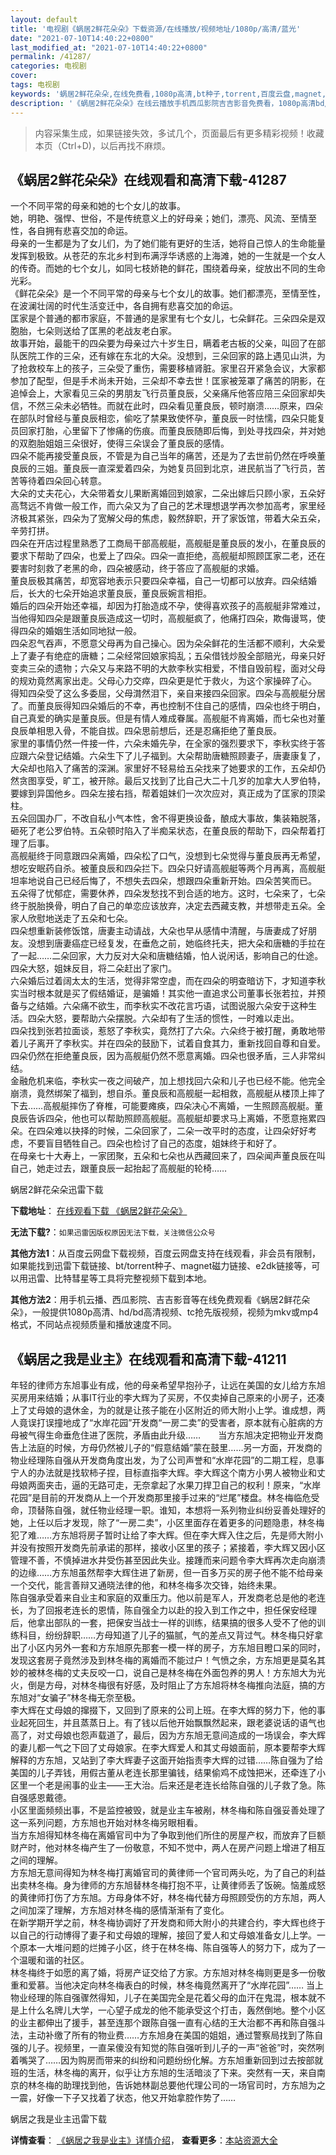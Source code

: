 ```yaml
---
layout: default
title: '电视剧《蜗居2鲜花朵朵》下载资源/在线播放/视频地址/1080p/高清/蓝光'
date: "2021-07-10T14:40:22+0800"
last_modified_at: "2021-07-10T14:40:22+0800"
permalink: /41287/
categories: 电视剧
cover:
tags: 电视剧
keywords: '蜗居2鲜花朵朵,在线免费看,1080p高清,bt种子,torrent,百度云盘,magnet,磁力链,迅雷下载资源'
description: '《蜗居2鲜花朵朵》在线云播放手机西瓜影院吉吉影音免费看，1080p高清bd/hd未删减完整版和tc抢先枪版，mkv/mp4格式，附带bt/torrent种子、magnet/磁力链、百度云盘、网盘资源迅雷下载链接'
---
```


>内容采集生成，如果链接失效，多试几个，页面最后有更多精彩视频！收藏本页（Ctrl+D)，以后再找不麻烦。


## 《蜗居2鲜花朵朵》在线观看和高清下载-41287

一个不同平常的母亲和她的七个女儿的故事。<br />她，明艳、强悍、世俗，不是传统意义上的好母亲；她们，漂亮、风流、至情至性，各自拥有悲喜交加的命运。<br />母亲的一生都是为了女儿们，为了她们能有更好的生活，她将自己惊人的生命能量发挥到极致。从苍茫的东北乡村到布满浮华诱惑的上海滩，她的一生就是一个女人的传奇。而她的七个女儿，如同七枝娇艳的鲜花，围绕着母亲，绽放出不同的生命光彩。<br />《鲜花朵朵》是一个不同平常的母亲与七个女儿的故事。她们都漂亮，至情至性，在波澜壮阔的时代生活变迁中，各自拥有悲喜交加的命运。<br />匡家是个普通的都市家庭，不普通的是家里有七个女儿，七朵鲜花。三朵四朵是双胞胎，七朵则送给了匡黑的老战友老白家。<br />故事开始，最能干的四朵要为母亲过六十岁生日，瞒着老古板的父亲，叫回了在部队医院工作的三朵，还有嫁在东北的大朵。没想到，三朵回家的路上遇见山洪，为了抢救校车上的孩子，三朵受了重伤，需要移植肾脏。家里召开紧急会议，大家都参加了配型，但是手术尚未开始，三朵却不幸去世！匡家被笼罩了痛苦的阴影，在追悼会上，大家看见三朵的男朋友飞行员董良辰，父亲痛斥他答应陪三朵回家却失信，不然三朵未必牺牲。而就在此时，四朵看见董良辰，顿时崩溃……原来，四朵在部队时曾经与董良辰相恋，偷吃了禁果致使怀孕，董良辰一时怯懦，四朵只能复员回家打胎，心里留下了惨痛的伤痕。而董良辰随即后悔，到处寻找四朵，并对她的双胞胎姐姐三朵很好，使得三朵误会了董良辰的感情。<br />四朵不能再接受董良辰，不管是为自己当年的痛苦，还是为了去世前仍然在呼唤董良辰的三姐。董良辰一直深爱着四朵，为她复员回到北京，进民航当了飞行员，苦苦等待着四朵回心转意。<br />大朵的丈夫花心，大朵带着女儿果断离婚回到娘家，二朵出嫁后只顾小家，五朵好高骛远不肯做一般工作，而六朵又为了自己的艺术理想退学再次参加高考，家里经济极其紧张，四朵为了宽解父母的焦虑，毅然辞职，开了家饭馆，带着大朵五朵，辛劳打拼。<br />四朵在开店过程里熟悉了工商局干部高舰艇，高舰艇是董良辰的发小，在董良辰的要求下帮助了四朵，也爱上了四朵。四朵一直拒绝，高舰艇却照顾匡家二老，还在要害时刻救了老黑的命，四朵被感动，终于答应了高舰艇的求婚。<br />董良辰极其痛苦，却宽容地表示只要四朵幸福，自己一切都可以放弃。四朵结婚后，长大的七朵开始追求董良辰，董良辰婉言相拒。<br />婚后的四朵开始还幸福，却因为打胎造成不孕，使得喜欢孩子的高舰艇非常难过，当他得知四朵是跟董良辰造成这一切时，高舰艇疯了，他痛打四朵，欺侮谩骂，使得四朵的婚姻生活如同地狱一般。<br />四朵忍气吞声，不愿意父母再为自己操心。因为朵朵鲜花的生活都不顺利，大朵爱上了妻子有绝症的唐糖；二朵经常回娘家捣乱；五朵借钱炒股全部赔光，母亲只好变卖三朵的遗物；六朵又与来路不明的大款李秋实相爱，不惜自毁前程，面对父母的规劝竟然离家出走。父母心力交瘁，四朵更是忙于救火，为这个家操碎了心。<br />得知四朵受了这么多委屈，父母潸然泪下，亲自来接四朵回家。四朵与高舰艇分居了。而董良辰得知四朵婚后的不幸，再也控制不住自己的感情，四朵也终于明白，自己真爱的确实是董良辰。但是有情人难成眷属。高舰艇不肯离婚，而七朵也对董良辰单相思入骨，不能自拔。四朵思前想后，还是忍痛拒绝了董良辰。<br />家里的事情仍然一件接一件，六朵未婚先孕，在全家的强烈要求下，李秋实终于答应跟六朵登记结婚。六朵生下了儿子福到。大朵帮助唐糖照顾妻子，唐妻康复了，大朵却也陷入了痛苦的深渊。家里好不轻易给五朵找来了她要求的工作，五朵却仍然贪图享受，旷工，被开除。最后又找到了比自己大二十几岁的加拿大人罗伯特，要嫁到异国他乡。四朵左接右挡，帮着姐妹们一次次应对，真正成为了匡家的顶梁柱。<br />五朵回国办厂，不改自私小气本性，舍不得更换设备，酿成大事故，集装箱脱落，砸死了老公罗伯特。五朵顿时陷入了半痴呆状态，在董良辰的帮助下，四朵帮着打理了后事。<br />高舰艇终于同意跟四朵离婚，四朵松了口气，没想到七朵觉得与董良辰再无希望，想吃安眠药自杀。被董良辰和四朵拦下。四朵只好请高舰艇等两个月再离，高舰艇坦率地说自己已经后悔了，不想失去四朵，想跟四朵重新开始。四朵苦笑而已。<br />五朵得了忧郁症，需要休养，四朵发愁找不到合适的地方。这时，七朵来了，七朵终于脱胎换骨，明白了自己的单恋应该放弃，决定去西藏支教，并想带走五朵。全家人欣慰地送走了五朵和七朵。<br />四朵想重新装修饭馆，唐妻主动请战，大朵也早从感情中清醒，与唐妻成了好朋友。没想到唐妻癌症已经复发，在垂危之前，她临终托夫，把大朵和唐糖的手拉在了一起&hellip;…二朵回家，大力反对大朵和唐糖结婚，怕人说闲话，影响自己的仕途。四朵大怒，姐妹反目，将二朵赶出了家门。<br />六朵婚后过着阔太太的生活，觉得非常空虚，而在四朵的明查暗访下，才知道李秋实当时根本就是买了假结婚证，是骗婚！其实他一直追求公司董事长张若拉，并预备与之结婚。六朵痛不欲生，而李秋实不改花言巧语，试图说服六朵安于这种生活。四朵大怒，要帮助六朵摆脱。六朵却有了生活的惯性，一时难以走出。<br />四朵找到张若拉面谈，惹怒了李秋实，竟然打了六朵。六朵终于被打醒，勇敢地带着儿子离开了李秋实。并在四朵的鼓励下，试着自食其力，重新找回自尊和自爱。<br />四朵仍然在拒绝董良辰，因为高舰艇仍然不愿意离婚。四朵也很矛盾，三人非常纠结。<br />金融危机来临，李秋实一夜之间破产，加上想找回六朵和儿子也已经不能。他完全崩溃，竟然绑架了福到，想自杀。董良辰和高舰艇一起相救，高舰艇从楼顶上摔了下去&hellip;…高舰艇摔伤了脊椎，可能要瘫痪，四朵决心不离婚，一生照顾高舰艇。董良辰告诉四朵，他也可以帮助照顾高舰艇。高舰艇却要求马上离婚，不愿意拖累四朵。在四朵难以抉择的时候，二朵回家了，二朵一改平时的态度，让四朵好好考虑，不要盲目牺牲自己。四朵也检讨了自己的态度，姐妹终于和好了。<br />在母亲七十大寿上，一家团聚，五朵和七朵也从西藏回来了，四朵闻声董良辰在叫自己，她走过去，跟董良辰一起抬起了高舰艇的轮椅……


蜗居2鲜花朵朵迅雷下载

**下载地址**： [在线观看下载 《蜗居2鲜花朵朵》](https://www.993dy.com//vod-detail-id-11017.html) 


**无法下载?**：`如果迅雷因版权原因无法下载，关注微信公众号 `

**其他方法1**：从百度云网盘下载视频，百度云网盘支持在线观看，非会员有限制，如果能找到迅雷下载链接、bt/torrent种子、magnet磁力链接、e2dk链接等，可以用迅雷、比特彗星等工具将完整视频下载到本地。

**其他方法2**：用手机云播、西瓜影院、吉吉影音等在线免费观看《蜗居2鲜花朵朵》，一般提供1080p高清、hd/bd高清视频、tc抢先版视频，视频为mkv或mp4格式，不同站点视频质量和播放速度不同。


## 《蜗居之我是业主》在线观看和高清下载-41211

年轻的律师方东旭事业有成，他的母亲希望早抱孙子，让远在美国的女儿给方东旭买房用来结婚；从事IT行业的李大辉为了买房，不仅卖掉自己原来的小房子，还凑上了丈母娘的退休金，为的就是让孩子能在小区附近的师大附小上学。谁成想，两人竟误打误撞地成了&ldquo;水岸花园”开发商“一房二卖&rdquo;的受害者，原本就有心脏病的方母被气得生命垂危住进了医院，矛盾由此升级&hellip;…　　当方东旭决定把物业开发商告上法庭的时候，方母仍然被儿子的“假意结婚”蒙在鼓里……另一方面，开发商的物业经理陈自强从开发商角度出发，为了公司声誉和“水岸花园”的二期工程，息事宁人的办法就是找软柿子捏，目标直指李大辉。李大辉这个南方小男人被物业和丈母娘两面夹击，逼的无路可走，无奈拿起了水果刀捍卫自己的权利！原来，&ldquo;水岸花园”是目前的开发商从上一个开发商那里接手过来的&ldquo;烂尾”楼盘。林冬梅临危受命，顶替陈自强，就任物业经理一职。谁知，本想将一系列物业纠纷妥善处理好的她，上任以后才发现，除了“一房二卖&rdquo;，小区里面存在着更多的问题隐患，林冬梅犯了难……方东旭将房子暂时让给了李大辉。但在李大辉入住之后，先是师大附小并没有按照开发商先前承诺的那样，接收小区里的孩子；紧接着，李大辉又因小区管理不善，不慎掉进水井受伤甚至因此失业。接踵而来问题令李大辉再次走向崩溃的边缘&hellip;…方东旭虽然帮李大辉住进了新房，但一百多万买的房子他不能不给母亲一个交代，能言善辩又通晓法律的他，和林冬梅多次交锋，始终未果。<br />陈自强承受着来自业主和家庭的双重压力。他以前是军人，开发商老总是他的老连长，为了回报老连长的恩情，陈自强全力以赴的投入到工作之中，担任保安经理后，他拿出部队的一套，把保安当战士一样的训练，结果搞的很多人受不了他的训练科目，纷纷辞职……方母知道了儿子的猫腻，气的差点又背过气。林冬梅只好拿出了小区内另外一套和方东旭原先那套一模一样的房子，方东旭目瞪口呆的同时，发现这套房子竟然涉及到林冬梅的离婚而不能过户！气愤之余，方东旭更是莫名其妙的被林冬梅的丈夫反咬一口，说自己是林冬梅在外面包养的男人！方东旭大为光火，倒是方母，对林冬梅很有好感，及时阻止了方东旭将林冬梅推向法庭，搞的方东旭对&ldquo;女骗子&rdquo;林冬梅无奈至极。<br />李大辉在丈母娘的撺掇下，又回到了原来的公司上班。在李大辉的努力下，他的事业起死回生，并且蒸蒸日上。有了钱以后他开始飘飘然起来，跟老婆说话的语气也高了，对丈母娘也怨声载道了，最后，因为方东旭无意间造成的一场误会，李大辉的妻儿都一气之下回了丈母娘家。在李大辉爱人和其丈母娘面前，原本要帮李大辉解释的方东旭，又站到了李大辉妻子这面开始指责李大辉的过错&hellip;…陈自强为了给美国的儿子弄钱，用假古董从老连长那里骗钱，结果偷鸡不成蚀把米，还牵连了小区里一个老是闹事的业主&mdash;—王大治。后来还是老连长给陈自强的儿子救了急。陈自强感恩戴德。<br />小区里面频频出事，不是监控被毁，就是业主车被剐，林冬梅和陈自强妥善处理了这一系列问题，方东旭也开始对林冬梅另眼相看。<br />当方东旭得知林冬梅在离婚官司中为了争取到他们所住的房屋产权，而放弃了巨额财产时，他对林冬梅产生了一份敬意，不知不觉中，两人在房产问题上增进了相互之间的理解。<br />方东旭无意间得知为林冬梅打离婚官司的黄律师一个官司两头吃，为了自己的利益出卖林冬梅。身为律师的方东旭替林冬梅打抱不平，让黄律师丢了饭碗。恼羞成怒的黄律师打伤了方东旭。方母身体不好，林冬梅代替方母照顾受伤的方东旭，两人之间加深了理解，方东旭对林冬梅的感情渐渐有了变化。<br />在新学期开学之前，林冬梅协调好了开发商和师大附小的共建合约，李大辉也终于以自己的行动博得了妻子和丈母娘的理解，接回了爱人和丈母娘准备女儿上学。一个原本一大堆问题的烂摊子小区，终于在林冬梅、陈自强等人的努力下，成为了一个温暖和谐的社区。<br />林冬梅终于如愿的离了婚，将房产证交给了方家。方东旭对林冬梅则更是多一份敬重和爱慕。当他决定向林冬梅表白的时候，林冬梅竟然离开了&ldquo;水岸花园”…… 当上物业经理的陈自强骤然得知，儿子在美国完全是花着父母的血汗在鬼混，根本就不是上什么名牌儿大学，一心望子成龙的他不能承受这个打击，轰然倒地。整个小区的业主都伸出了援手，甚至连那个跟陈自强一直有心结的王大治都不再和陈自强斗法，主动补缴了所有的物业费&hellip;…方东旭身在美国的姐姐，通过警察局找到了陈自强的儿子。视频里，一直呆傻没有知觉的陈自强听到儿子的一声&ldquo;爸爸”时，突然咧着嘴哭了&hellip;…因为购房而带来的纠纷和问题纷纷化解。方东旭重新回到过去按部就班的生活，林冬梅的离开，似乎让方东旭的生活暗淡了下来。突然有一天，来自南京的林冬梅的助理找到他，告诉她林副总要他代理公司的一场官司时，方东旭为之一震，好像一下子又找着了状态，他又开始拿腔作势了……


蜗居之我是业主迅雷下载

**详情查看**： [《蜗居之我是业主》详情介绍](/movie/41211/)， **查看更多**：[本站资源大全](/movie/t/all/)

